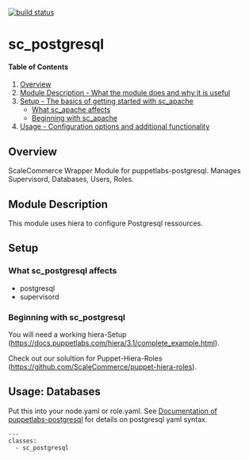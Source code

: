 [![build status](https://gitlab.scale.sc/sc-puppet/puppet-sc_postgresql/badges/master/build.svg)](https://gitlab.scale.sc/sc-puppet/puppet-sc_postgresql/commits/master)

# sc_postgresql

#### Table of Contents

1. [Overview](#overview)
2. [Module Description - What the module does and why it is useful](#module-description)
3. [Setup - The basics of getting started with sc_apache](#setup)
    * [What sc_apache affects](#what-sc_postgresql-affects)
    * [Beginning with sc_apache](#beginning-with-sc_postgresql)
4. [Usage - Configuration options and additional functionality](#usage)

## Overview

ScaleCommerce Wrapper Module for puppetlabs-postgresql. Manages Supervisord, Databases, Users, Roles.

## Module Description

This module uses hiera to configure Postgresql ressources.

## Setup

### What sc_postgresql affects

* postgresql
* supervisord

### Beginning with sc_postgresql

You will need a working hiera-Setup (https://docs.puppetlabs.com/hiera/3.1/complete_example.html).

Check out our solultion for Puppet-Hiera-Roles (https://github.com/ScaleCommerce/puppet-hiera-roles).

## Usage: Databases

Put this into your node.yaml or role.yaml. See [Documentation of puppetlabs-postgresql](https://github.com/puppetlabs/puppetlabs-postgresql) for details on postgresql yaml syntax.
```
---
classes:
  - sc_postgresql
```
